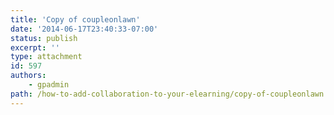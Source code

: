 ```yaml
---
title: 'Copy of coupleonlawn'
date: '2014-06-17T23:40:33-07:00'
status: publish
excerpt: ''
type: attachment
id: 597
authors:
    - gpadmin
path: /how-to-add-collaboration-to-your-elearning/copy-of-coupleonlawn
---
```

<!DOCTYPE html PUBLIC "-//W3C//DTD HTML 4.0 Transitional//EN" "http://www.w3.org/TR/REC-html40/loose.dtd">
<?xml encoding="UTF-8">
